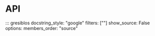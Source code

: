 API
===

::: gresiblos
    docstring_style: "google"
    filters: [""]
    show_source: False
    options:
        members_order: "source"
